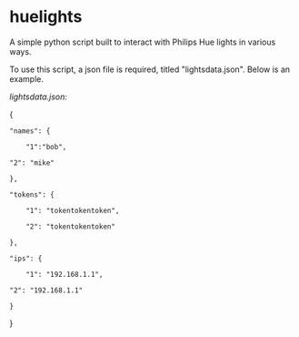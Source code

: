 # huelights
A simple python script built to interact with Philips Hue lights in various ways.

To use this script, a json file is required, titled "lightsdata.json". Below is an example.

*lightsdata.json:*

{

    "names": {
    
        "1":"bob",
	
	"2": "mike"
	      
    },
    
    "tokens": {
    
        "1": "tokentokentoken",
	
        "2": "tokentokentoken"
    
    },
    
    "ips": {
    
    	"1": "192.168.1.1",
        
	"2": "192.168.1.1"
    
    }

}
